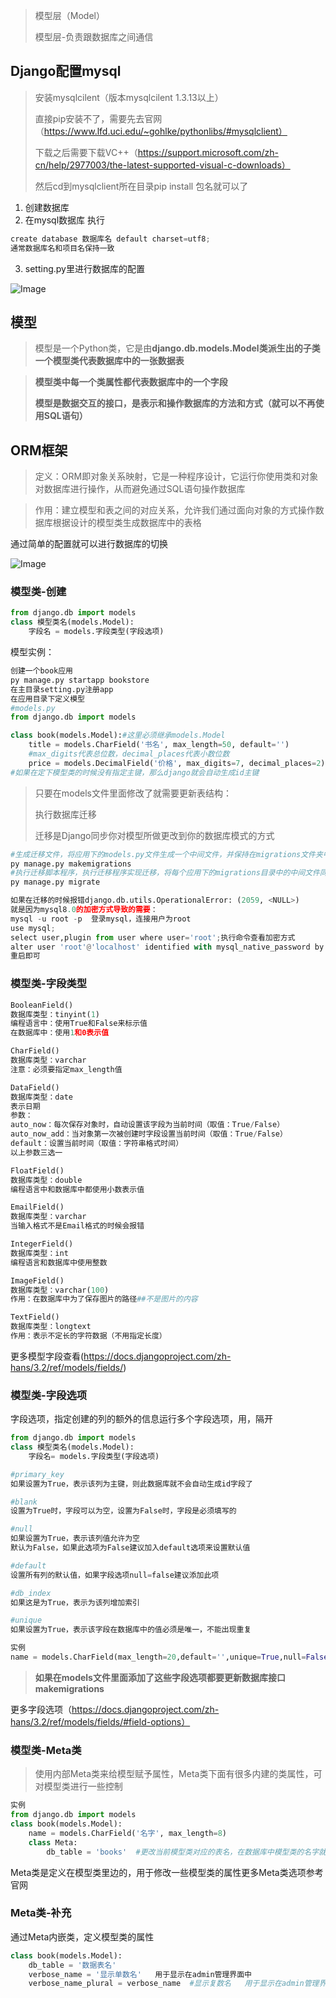 > 模型层（Model）
>
> 模型层-负责跟数据库之间通信

## Django配置mysql

> 安装mysqlcilent（版本mysqlcilent 1.3.13以上）
>
> 直接pip安装不了，需要先去官网（https://www.lfd.uci.edu/~gohlke/pythonlibs/#mysqlclient）
>
> 下载之后需要下载VC++（https://support.microsoft.com/zh-cn/help/2977003/the-latest-supported-visual-c-downloads）
>
> 然后cd到mysqlclient所在目录pip install 包名就可以了

1. 创建数据库
2. 在mysql数据库 执行

```python
create database 数据库名 default charset=utf8;
通常数据库名和项目名保持一致
```

3. setting.py里进行数据库的配置

![Image](模型层及ORM介绍.assets/Image.png)

## 模型

> 模型是一个Python类，它是由**django.db.models.Model类派生出的子类一个模型类代表数据库中的一张数据表**

> **模型类中每一个类属性都代表数据库中的一个字段**
>
> **模型是数据交互的接口，是表示和操作数据库的方法和方式（就可以不再使用SQL语句）**

## ORM框架

> 定义：ORM即对象关系映射，它是一种程序设计，它运行你使用类和对象对数据库进行操作，从而避免通过SQL语句操作数据库

> 作用：建立模型和表之间的对应关系，允许我们通过面向对象的方式操作数据库根据设计的模型类生成数据库中的表格

通过简单的配置就可以进行数据库的切换

![Image](模型层及ORM介绍.assets/Image-1626534378918.png)

### 模型类-创建

```python
from django.db import models
class 模型类名(models.Model):
    字段名 = models.字段类型(字段选项)
```

模型实例：

```python
创建一个book应用
py manage.py startapp bookstore
在主目录setting.py注册app
在应用目录下定义模型
#models.py
from django.db import models

class book(models.Model):#这里必须继承models.Model
    title = models.CharField('书名', max_length=50, default='')
    #max_digits代表总位数，decimal_places代表小数位数
    price = models.DecimalField('价格', max_digits=7, decimal_places=2)
#如果在定下模型类的时候没有指定主键，那么django就会自动生成id主键
```

> 只要在models文件里面修改了就需要更新表结构：
>
> 执行数据库迁移
>
> 迁移是Django同步你对模型所做更改到你的数据库模式的方式

```python
#生成迁移文件，将应用下的models.py文件生成一个中间文件，并保持在migrations文件夹中
py manage.py makemigrations
#执行迁移脚本程序，执行迁移程序实现迁移，将每个应用下的migrations目录中的中间文件同步回数据库
py manage.py migrate
```

```python
如果在迁移的时候报错django.db.utils.OperationalError: (2059, <NULL>)
就是因为mysql8.0的加密方式导致的需要：
mysql -u root -p  登录mysql，连接用户为root
use mysql;
select user,plugin from user where user='root';执行命令查看加密方式
alter user 'root'@'localhost' identified with mysql_native_password by 'yourpassword'执行命令修改加密方式
重启即可
```

### 模型类-字段类型

```python
BooleanField()
数据库类型：tinyint(1)
编程语言中：使用True和False来标示值
在数据库中：使用1和0表示值
```

```python
CharField()
数据库类型：varchar
注意：必须要指定max_length值
```

```python
DataField()
数据库类型：date
表示日期
参数：
auto_now：每次保存对象时，自动设置该字段为当前时间（取值：True/False）
auto_now_add：当对象第一次被创建时字段设置当前时间（取值：True/False）
default：设置当前时间（取值：字符串格式时间）
以上参数三选一
```

```python
FloatField()
数据库类型：double
编程语言中和数据库中都使用小数表示值
```

```python
EmailField()
数据库类型：varchar
当输入格式不是Email格式的时候会报错
```

```python
IntegerField()
数据库类型：int
编程语言和数据库中使用整数
```

```python
ImageField()
数据库类型：varchar(100)
作用：在数据库中为了保存图片的路径##不是图片的内容
```

```python
TextField()
数据库类型：longtext
作用：表示不定长的字符数据（不用指定长度）
```

更多模型字段查看(https://docs.djangoproject.com/zh-hans/3.2/ref/models/fields/)

### 模型类-字段选项

字段选项，指定创建的列的额外的信息运行多个字段选项，用，隔开

```python
from django.db import models
class 模型类名(models.Model):
    字段名= models.字段类型(字段选项)
```

```python
#primary_key
如果设置为True，表示该列为主键，则此数据库就不会自动生成id字段了
```

```python
#blank
设置为True时，字段可以为空，设置为False时，字段是必须填写的
```

```python
#null
如果设置为True，表示该列值允许为空
默认为False，如果此选项为False建议加入default选项来设置默认值
```

```python
#default
设置所有列的默认值，如果字段选项null=false建议添加此项
```

```python
#db_index
如果这是为True，表示为该列增加索引
```

```python
#unique
如果设置为True，表示该字段在数据库中的值必须是唯一，不能出现重复
```

```python
实例
name = models.CharField(max_length=20,default='',unique=True,null=False)
```

> **如果在models文件里面添加了这些字段选项都要更新数据库接口makemigrations**

更多字段选项（https://docs.djangoproject.com/zh-hans/3.2/ref/models/fields/#field-options）

### 模型类-Meta类

> 使用内部Meta类来给模型赋予属性，Meta类下面有很多内建的类属性，可对模型类进行一些控制

```python
实例
from django.db import models
class book(models.Model):
    name = models.CharField('名字', max_length=8)
    class Meta:
        db_table = 'books'  #更改当前模型类对应的表名，在数据库中模型类的名字就被更改为books了
```

Meta类是定义在模型类里边的，用于修改一些模型类的属性更多Meta类选项参考官网

### Meta类-补充

通过Meta内嵌类，定义模型类的属性

```python
class book(models.Model):
    db_table = '数据表名' 
    verbose_name = '显示单数名'   用于显示在admin管理界面中
    verbose_name_plural = verbose_name  #显示复数名   用于显示在admin管理界面中
```

